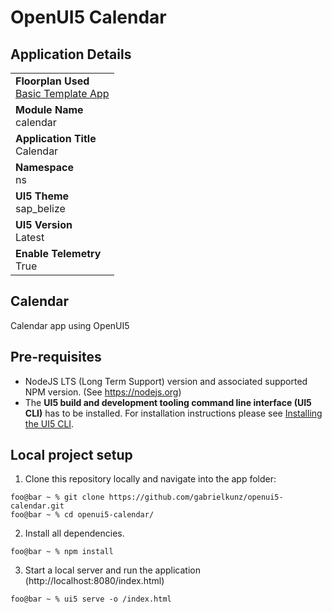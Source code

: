 # OpenUI5 Calendar
 
## Application Details
|               |
| ------------- |
|**Floorplan Used**<br>[Basic Template App](https://github.com/SAP/openui5-basic-template-app)|
|**Module Name**<br>calendar|
|**Application Title**<br>Calendar|
|**Namespace**<br>ns|
|**UI5 Theme**<br>sap_belize|
|**UI5 Version**<br>Latest|
|**Enable Telemetry**<br>True|

## Calendar

Calendar app using OpenUI5

## Pre-requisites

- NodeJS LTS (Long Term Support) version and associated supported NPM version. (See https://nodejs.org)
- The **UI5 build and development tooling command line interface (UI5 CLI)** has to be installed. For installation instructions please see [Installing the UI5 CLI](https://github.com/SAP/ui5-tooling#installing-the-ui5-cli).

## Local project setup

1. Clone this repository locally and navigate into the app folder:
```console
foo@bar ~ % git clone https://github.com/gabrielkunz/openui5-calendar.git
foo@bar ~ % cd openui5-calendar/
```
2. Install all dependencies.
```console
foo@bar ~ % npm install
```

3. Start a local server and run the application (http://localhost:8080/index.html)
```console
foo@bar ~ % ui5 serve -o /index.html
```
